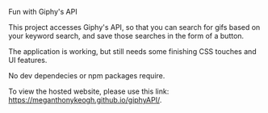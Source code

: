 Fun with Giphy's API

This project accesses Giphy's API, so that you can search for gifs based on your keyword search, and save those searches in the form of a button. 

The application is working, but still needs some finishing CSS touches and UI features.

No dev dependecies or npm packages require. 


To view the hosted website, please use this link: https://meganthonykeogh.github.io/giphyAPI/.


